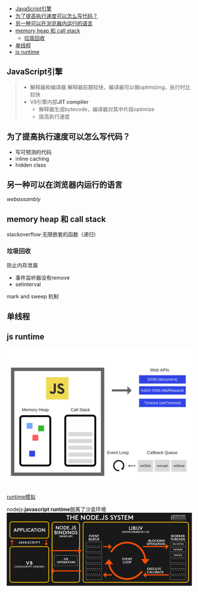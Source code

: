 

- [JavaScript引擎](#javascript引擎)
- [为了提高执行速度可以怎么写代码？](#为了提高执行速度可以怎么写代码)
- [另一种可以在浏览器内运行的语言](#另一种可以在浏览器内运行的语言)
- [memory heap 和 call stack](#memory-heap-和-call-stack)
  - [垃圾回收](#垃圾回收)
- [单线程](#单线程)
- [js runtime](#js-runtime)
## JavaScript引擎

>- 解释器和编译器
>解释器前期较快，编译器可以做optimizing，执行时比较快
> - V8引擎内部**JIT compiler**
>   - 解释器生成bytecode，编译器对其中片段optimize
>   - 提高执行速度

## 为了提高执行速度可以怎么写代码？

- 写可预测的代码
- inline caching
- hidden class

## 另一种可以在浏览器内运行的语言

*webassambly*

## memory heap 和 call stack

stackoverflow:无限嵌套的函数（递归）

### 垃圾回收

防止内存泄漏

+ 事件监听器没有remove
+ setinterval

mark and sweep 机制

## 单线程

## js runtime

![title](Images/runtime.png)

[runtime模拟](http://latentflip.com/loupe)

nodejs:**javascript runtime**脱离了沙盒环境
![Images](Images/nodejs.jpg)